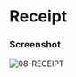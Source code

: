# Receipt

### Screenshot

![08-RECEIPT](https://github.com/iamhoonpark/html-css-fundamentals/assets/89704967/9a7d4c63-e4d6-4cde-86e5-14a49a003f3f)

